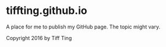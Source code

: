 # tiffting.github.io
A place for me to publish my GitHub page. The topic might vary.

Copyright 2016 by Tiff Ting
